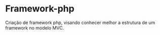# Framework-php
Criação de framework php, visando conhecer melhor a estrutura de um framework no modelo MVC.
